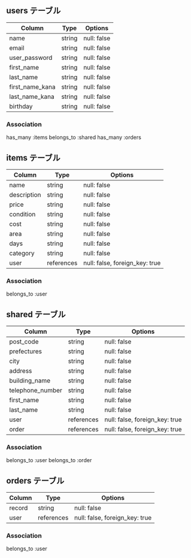 ## users テーブル

| Column          | Type   | Options     |
| --------------- | ------ | ----------- |
| name            | string | null: false |
| email           | string | null: false |
| user_password   | string | null: false |
| first_name      | string | null: false |
| last_name       | string | null: false |
| first_name_kana | string | null: false |
| last_name_kana  | string | null: false |
| birthday        | string | null: false |

### Association
has_many :items
belongs_to :shared
has_many :orders

## items テーブル

| Column      | Type       | Options                        |
| ----------- | ---------- | ------------------------------ |
| name        | string     | null: false                    |
| description | string     | null: false                    |
| price       | string     | null: false                    |
| condition   | string     | null: false                    |
| cost        | string     | null: false                    |
| area        | string     | null: false                    |
| days        | string     | null: false                    |
| category    | string     | null: false                    |
| user        | references | null: false, foreign_key: true |

### Association
belongs_to :user

## shared テーブル

| Column           | Type       | Options                        |
| ---------------- | ---------- | ------------------------------ |
| post_code        | string     | null: false                    |
| prefectures      | string     | null: false                    |
| city             | string     | null: false                    |
| address          | string     | null: false                    |
| building_name    | string     | null: false                    |
| telephone_number | string     | null: false                    |
| first_name       | string     | null: false                    |
| last_name        | string     | null: false                    |
| user             | references | null: false, foreign_key: true |
| order            | references | null: false, foreign_key: true |

### Association
belongs_to :user
belongs_to :order

## orders テーブル

| Column | Type       | Options                        |
| ------ | ---------- | ------------------------------ |
| record | string     | null: false                    |
| user   | references | null: false, foreign_key: true |

### Association
belongs_to :user